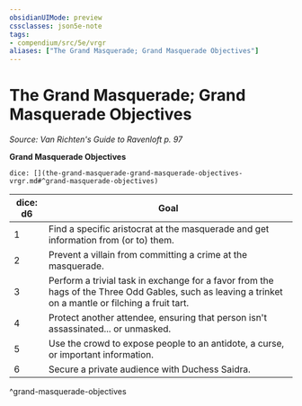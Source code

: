 ```yaml
---
obsidianUIMode: preview
cssclasses: json5e-note
tags:
- compendium/src/5e/vrgr
aliases: ["The Grand Masquerade; Grand Masquerade Objectives"]
---
```

# The Grand Masquerade; Grand Masquerade Objectives
*Source: Van Richten's Guide to Ravenloft p. 97* 

**Grand Masquerade Objectives**

`dice: [](the-grand-masquerade-grand-masquerade-objectives-vrgr.md#^grand-masquerade-objectives)`

| dice: d6 | Goal |
|----------|------|
| 1 | Find a specific aristocrat at the masquerade and get information from (or to) them. |
| 2 | Prevent a villain from committing a crime at the masquerade. |
| 3 | Perform a trivial task in exchange for a favor from the hags of the Three Odd Gables, such as leaving a trinket on a mantle or filching a fruit tart. |
| 4 | Protect another attendee, ensuring that person isn't assassinated... or unmasked. |
| 5 | Use the crowd to expose people to an antidote, a curse, or important information. |
| 6 | Secure a private audience with Duchess Saidra. |
^grand-masquerade-objectives